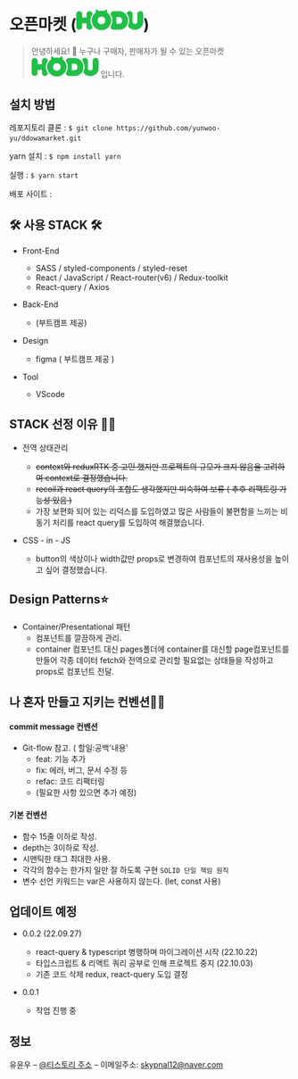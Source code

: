 # 오픈마켓 (<img src="src/assets/Logo-hodu.png" width="120"/>)

> 안녕하세요! 👋 누구나 구매자, 판매자가 될 수 있는 오픈마켓 <img src="src/assets/Logo-hodu.png" width="120"/> 입니다.

## 설치 방법

레포지토리 클론 : `$ git clone https://github.com/yunwoo-yu/ddowamarket.git`

yarn 설치 : `$ npm install yarn`

실행 : `$ yarn start`

배포 사이트 :

## 🛠 사용 STACK 🛠

- Front-End

  - SASS / styled-components / styled-reset
  - React / JavaScript / React-router(v6) / Redux-toolkit
  - React-query / Axios

- Back-End

  - (부트캠프 제공)

- Design

  - figma ( 부트캠프 제공 )

- Tool

  - VScode

## STACK 선정 이유 🙆‍♂️

- 전역 상태관리

  - ~~context와 reduxRTK 중 고민 했지만 프로젝트의 규모가 크지 않음을 고려하여 context로 결정했습니다.~~
  - ~~recoil과 react query의 조합도 생각했지만 미숙하여 보류 ( 추후 리팩토링 가능성 있음 )~~
  - 가장 보편화 되어 있는 리덕스를 도입하였고 많은 사람들이 불편함을 느끼는 비동기 처리를 react query를 도입하여 해결했습니다.

- CSS - in - JS
  - button의 색상이나 width값만 props로 변경하여 컴포넌트의 재사용성을 높이고 싶어 결정했습니다.

## Design Patterns⭐️

- Container/Presentational 패턴
  - 컴포넌트를 깔끔하게 관리.
  - container 컴포넌트 대신 pages폴더에 container를 대신할 page컴포넌트를 만들어 각종 데이터 fetch와 전역으로 관리할 필요없는 상태들을 작성하고 props로 컴포넌트 전달.

## 나 혼자 만들고 지키는 컨벤션👨‍💻

#### commit message 컨벤션

- Git-flow 참고. ( 할일:공백'내용'
  - feat: 기능 추가
  - fix: 에러, 버그, 문서 수정 등
  - refac: 코드 리팩터링
  - (필요한 사항 있으면 추가 예정)

#### 기본 컨벤션

- 함수 15줄 이하로 작성.
- depth는 3이하로 작성.
- 시맨틱한 태그 최대한 사용.
- 각각의 함수는 한가지 일만 잘 하도록 구현 `SOLID 단일 책임 원칙`
- 변수 선언 키워드는 var은 사용하지 않는다. (let, const 사용)

## 업데이트 예정

- 0.0.2 (22.09.27)

  - react-query & typescript 병행하며 마이그레이션 시작 (22.10.22)
  - 타입스크립트 & 리액트 쿼리 공부로 인해 프로젝트 중지 (22.10.03)
  - 기존 코드 삭제 redux, react-query 도입 결정

- 0.0.1
  - 작업 진행 중

## 정보

유윤우 – [@티스토리 주소](https://frontend-development.tistory.com/) – 이메일주소: skypnal12@naver.com

